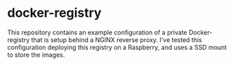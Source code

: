 # docker-registry
This repository contains an example configuration of a private Docker-registry that is setup behind a NGINX reverse proxy.
I've tested this configuration deploying this registry on a Raspberry, and uses a SSD mount to store the images. 
